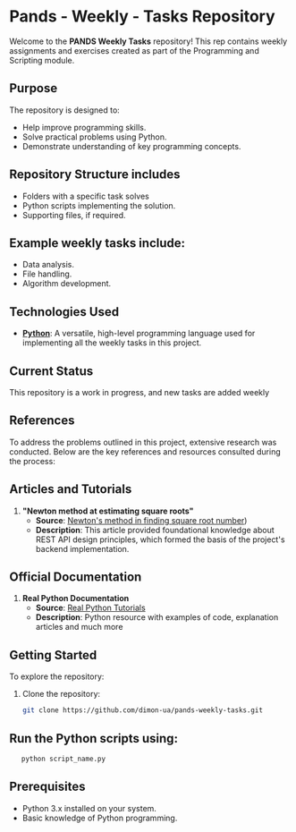 # Pands - Weekly - Tasks Repository

Welcome to the **PANDS Weekly Tasks** repository! This rep contains weekly assignments and exercises created as part of the Programming and Scripting module.

## Purpose
The repository is designed to:
- Help improve programming skills.
- Solve practical problems using Python.
- Demonstrate understanding of key programming concepts.

## Repository Structure includes
- Folders with a specific task solves 
- Python scripts implementing the solution.
- Supporting files, if required.

## Example weekly tasks include:
- Data analysis.
- File handling.
- Algorithm development.

## Technologies Used
- **[Python](https://www.python.org/)**: A versatile, high-level programming language used for implementing all the weekly tasks in this project.

## Current Status
This repository is a work in progress, and new tasks are added weekly

## References

To address the problems outlined in this project, extensive research was conducted. Below are the key references and resources consulted during the process:

## Articles and Tutorials
1. **"Newton method at estimating square roots"**
   - **Source**: [Newton's method in finding square root number](https://www.youtube.com/watch?v=B1Mld-PiG3M))
   - **Description**: This article provided foundational knowledge about REST API design principles, which formed the basis of the project's backend implementation.
  
## Official Documentation
1. **Real Python Documentation**
   - **Source**: [Real Python Tutorials]([https://example.com/rest-api-guide](https://realpython.com/))
   - **Description**: Python resource with examples of code, explanation articles and much more
  

## Getting Started
To explore the repository:
1. Clone the repository:
   ```bash
   git clone https://github.com/dimon-ua/pands-weekly-tasks.git

## Run the Python scripts using:
```bash
   python script_name.py
```

## Prerequisites
- Python 3.x installed on your system.
- Basic knowledge of Python programming.

